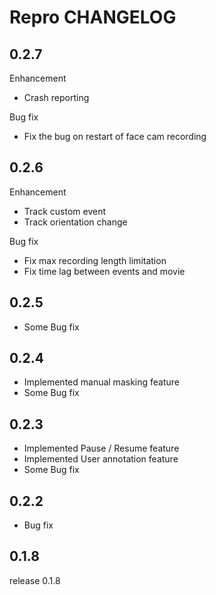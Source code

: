 # Repro CHANGELOG

## 0.2.7

Enhancement

- Crash reporting

Bug fix

- Fix the bug on restart of face cam recording

## 0.2.6

Enhancement

- Track custom event
- Track orientation change

Bug fix

- Fix max recording length limitation
- Fix time lag between events and movie

## 0.2.5

- Some Bug fix

## 0.2.4

- Implemented manual masking feature
- Some Bug fix

## 0.2.3

- Implemented Pause / Resume feature
- Implemented User annotation feature
- Some Bug fix

## 0.2.2

- Bug fix

## 0.1.8

release 0.1.8

